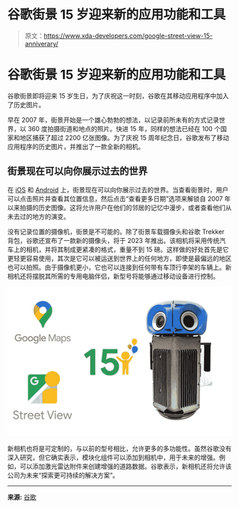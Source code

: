 # 谷歌街景 15 岁迎来新的应用功能和工具

> 原文：<https://www.xda-developers.com/google-street-view-15-anniverary/>

# 谷歌街景 15 岁迎来新的应用功能和工具

谷歌街景即将迎来 15 岁生日，为了庆祝这一时刻，谷歌在其移动应用程序中加入了历史图片。

早在 2007 年，街景开始是一个雄心勃勃的想法，以记录前所未有的方式记录世界，以 360 度拍摄街道和地点的照片。快进 15 年，同样的想法已经在 100 个国家和地区捕获了超过 2200 亿张图像。为了庆祝 15 周年纪念日，谷歌发布了移动应用程序的历史图片，并推出了一款全新的相机。

## 街景现在可以向你展示过去的世界

在 [iOS](https://www.xda-developers.com/ios-15/) 和 [Android](https://www.xda-developers.com/android-13/) 上，街景现在可以向你展示过去的世界。当查看街景时，用户可以点击照片并查看其位置信息，然后点击“查看更多日期”选项来解锁自 2007 年以来拍摄的历史图像。这将允许用户在他们的邻居的记忆中漫步，或者查看他们从未去过的地方的演变。

没有记录位置的摄像机，街景是不可能的。除了街景车载摄像头和谷歌 Trekker 背包，谷歌还宣布了一款新的摄像头，将于 2023 年推出。该相机将采用传统汽车上的相机，并将其制成更紧凑的格式，重量不到 15 磅。这样做的好处首先是它更轻更容易使用，其次是它可以被运送到世界上的任何地方，即使是最偏远的地区也可以拍照。由于摄像机更小，它也可以连接到任何带有车顶行李架的车辆上。新相机还将摆脱其所需的专用电脑伴侣，新型号将能够通过移动设备进行控制。

![Google Street View 15 years anniversary with new camera ](img/6bf5428cd3711406531c9cacc842f25b.png)

新相机也将是可定制的，与以前的型号相比，允许更多的多功能性。虽然谷歌没有深入研究，但它确实表示，模块化组件可以添加到相机中，用于未来的增强。例如，可以添加激光雷达附件来创建增强的道路数据。谷歌表示，新相机还将允许该公司为未来“探索更可持续的解决方案”。

* * *

**来源:** [谷歌](https://blog.google/products/maps/street-view-15-new-features/)